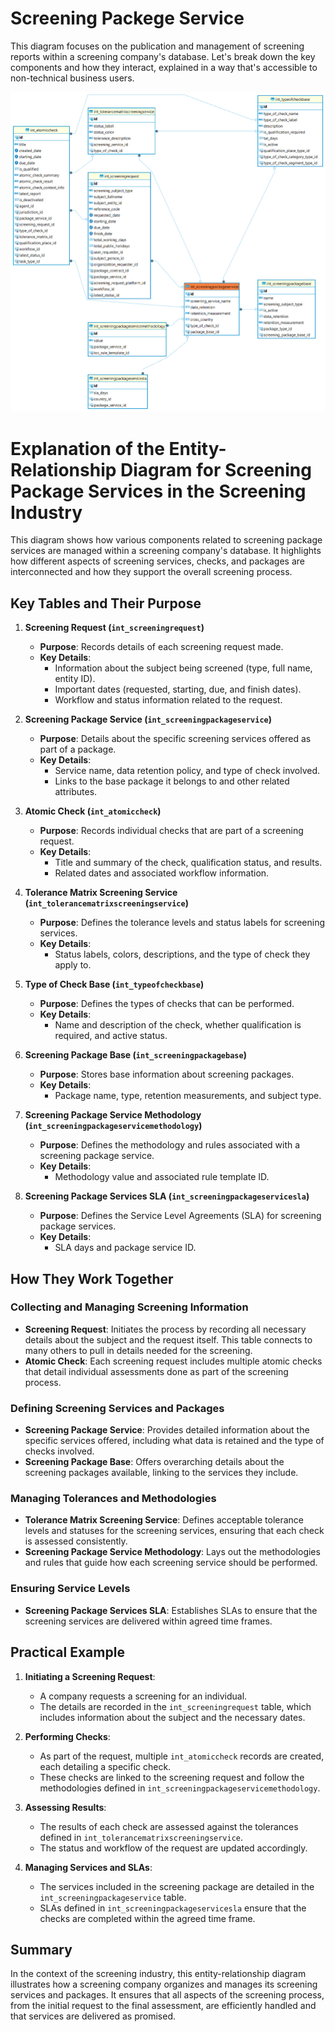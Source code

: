 # Screening Packege Service

This diagram focuses on the publication and management of screening reports within a screening company's database. Let's break down the key components and how they interact, explained in a way that's accessible to non-technical business users.

![static/img/prismaenterprise - int_screeningpackageservice.png](<../../../../../static/img/prismaenterprise - int_screeningpackageservice.png>)

# Explanation of the Entity-Relationship Diagram for Screening Package Services in the Screening Industry

This diagram shows how various components related to screening package services are managed within a screening company's database. It highlights how different aspects of screening services, checks, and packages are interconnected and how they support the overall screening process.

## Key Tables and Their Purpose

1. **Screening Request (`int_screeningrequest`)**

   - **Purpose**: Records details of each screening request made.
   - **Key Details**:
     - Information about the subject being screened (type, full name, entity ID).
     - Important dates (requested, starting, due, and finish dates).
     - Workflow and status information related to the request.

2. **Screening Package Service (`int_screeningpackageservice`)**

   - **Purpose**: Details about the specific screening services offered as part of a package.
   - **Key Details**:
     - Service name, data retention policy, and type of check involved.
     - Links to the base package it belongs to and other related attributes.

3. **Atomic Check (`int_atomiccheck`)**

   - **Purpose**: Records individual checks that are part of a screening request.
   - **Key Details**:
     - Title and summary of the check, qualification status, and results.
     - Related dates and associated workflow information.

4. **Tolerance Matrix Screening Service (`int_tolerancematrixscreeningservice`)**

   - **Purpose**: Defines the tolerance levels and status labels for screening services.
   - **Key Details**:
     - Status labels, colors, descriptions, and the type of check they apply to.

5. **Type of Check Base (`int_typeofcheckbase`)**

   - **Purpose**: Defines the types of checks that can be performed.
   - **Key Details**:
     - Name and description of the check, whether qualification is required, and active status.

6. **Screening Package Base (`int_screeningpackagebase`)**

   - **Purpose**: Stores base information about screening packages.
   - **Key Details**:
     - Package name, type, retention measurements, and subject type.

7. **Screening Package Service Methodology (`int_screeningpackageservicemethodology`)**

   - **Purpose**: Defines the methodology and rules associated with a screening package service.
   - **Key Details**:
     - Methodology value and associated rule template ID.

8. **Screening Package Services SLA (`int_screeningpackageservicesla`)**
   - **Purpose**: Defines the Service Level Agreements (SLA) for screening package services.
   - **Key Details**:
     - SLA days and package service ID.

## How They Work Together

### Collecting and Managing Screening Information

- **Screening Request**: Initiates the process by recording all necessary details about the subject and the request itself. This table connects to many others to pull in details needed for the screening.
- **Atomic Check**: Each screening request includes multiple atomic checks that detail individual assessments done as part of the screening process.

### Defining Screening Services and Packages

- **Screening Package Service**: Provides detailed information about the specific services offered, including what data is retained and the type of checks involved.
- **Screening Package Base**: Offers overarching details about the screening packages available, linking to the services they include.

### Managing Tolerances and Methodologies

- **Tolerance Matrix Screening Service**: Defines acceptable tolerance levels and statuses for the screening services, ensuring that each check is assessed consistently.
- **Screening Package Service Methodology**: Lays out the methodologies and rules that guide how each screening service should be performed.

### Ensuring Service Levels

- **Screening Package Services SLA**: Establishes SLAs to ensure that the screening services are delivered within agreed time frames.

## Practical Example

1. **Initiating a Screening Request**:

   - A company requests a screening for an individual.
   - The details are recorded in the `int_screeningrequest` table, which includes information about the subject and the necessary dates.

2. **Performing Checks**:

   - As part of the request, multiple `int_atomiccheck` records are created, each detailing a specific check.
   - These checks are linked to the screening request and follow the methodologies defined in `int_screeningpackageservicemethodology`.

3. **Assessing Results**:

   - The results of each check are assessed against the tolerances defined in `int_tolerancematrixscreeningservice`.
   - The status and workflow of the request are updated accordingly.

4. **Managing Services and SLAs**:
   - The services included in the screening package are detailed in the `int_screeningpackageservice` table.
   - SLAs defined in `int_screeningpackageservicesla` ensure that the checks are completed within the agreed time frame.

## Summary

In the context of the screening industry, this entity-relationship diagram illustrates how a screening company organizes and manages its screening services and packages. It ensures that all aspects of the screening process, from the initial request to the final assessment, are efficiently handled and that services are delivered as promised.
